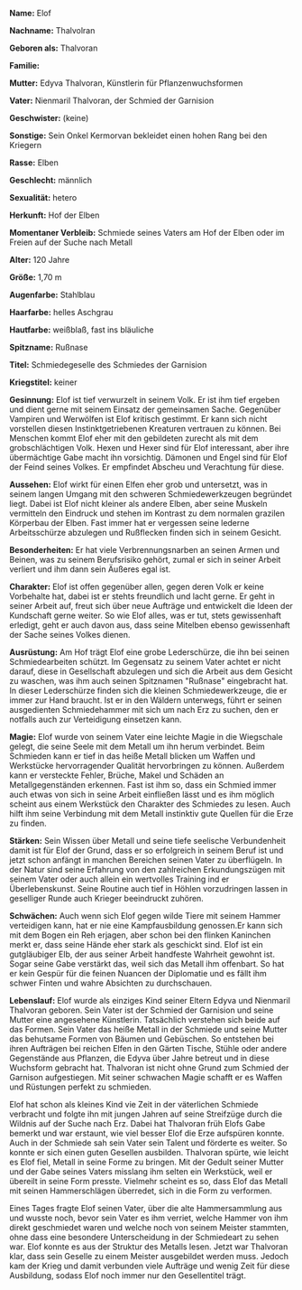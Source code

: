 **__Name:__** Elof

**__Nachname:__** Thalvolran

**__Geboren als:__** Thalvoran

**__Familie:__** 

**Mutter:** Edyva Thalvoran, Künstlerin für Pflanzenwuchsformen

**Vater:** Nienmaril Thalvoran, der Schmied der Garnision

**Geschwister:** (keine)

**Sonstige:** Sein Onkel Kermorvan bekleidet einen hohen Rang bei den Kriegern 

__**Rasse:**__ Elben

**__Geschlecht:__** männlich

**__Sexualität:__** hetero

**__Herkunft:__** Hof der Elben

**__Momentaner Verbleib:__** Schmiede seines Vaters am Hof der Elben oder im Freien auf der Suche nach Metall

__**Alter:**__ 120 Jahre

**__Größe:__** 1,70 m

**__Augenfarbe:__** Stahlblau

**__Haarfarbe:__** helles Aschgrau

**__Hautfarbe:__** weißblaß, fast ins bläuliche

**__Spitzname:__** Rußnase

**__Titel:__** Schmiedegeselle des Schmiedes der Garnision

**__Kriegstitel:__** keiner

**__Gesinnung:__** 
Elof ist tief verwurzelt in seinem Volk. Er ist ihm tief ergeben und dient gerne mit seinem Einsatz der gemeinsamen Sache. Gegenüber Vampiren und Werwölfen ist Elof kritisch gestimmt. Er kann sich nicht vorstellen diesen Instinktgetriebenen Kreaturen vertrauen zu können. Bei Menschen kommt Elof eher mit den gebildeten zurecht als mit dem grobschlächtigen Volk. Hexen und Hexer sind für Elof interessant, aber ihre übermächtige Gabe macht ihn vorsichtig. Dämonen und Engel sind für Elof der Feind seines Volkes. Er empfindet Abscheu und Verachtung für diese.

**__Aussehen:__** 
Elof wirkt für einen Elfen eher grob und untersetzt, was in seinem langen Umgang mit den schweren Schmiedewerkzeugen begründet liegt. Dabei ist Elof nicht kleiner als andere Elben, aber seine Muskeln vermitteln den Eindruck und stehen im Kontrast zu dem normalen grazilen Körperbau der Elben. Fast immer hat er vergessen seine lederne Arbeitsschürze abzulegen und Rußflecken finden sich in seinem Gesicht.

**__Besonderheiten:__** 
Er hat viele Verbrennungsnarben an seinen Armen und Beinen, was zu seinem Berufsrisiko gehört, zumal er sich in seiner Arbeit verliert und ihm dann sein Äußeres egal ist.

**__Charakter:__** 
Elof ist offen gegenüber allen, gegen deren Volk er keine Vorbehalte hat, dabei ist er stehts freundlich und lacht gerne. Er geht in seiner Arbeit auf, freut sich über neue Aufträge und entwickelt die Ideen der Kundschaft gerne weiter. So wie Elof alles, was er tut, stets gewissenhaft erledigt, geht er auch davon aus, dass seine Mitelben ebenso gewissenhaft der Sache seines Volkes dienen. 

**__Ausrüstung:__** 
Am Hof trägt Elof eine grobe Lederschürze, die ihn bei seinen Schmiedearbeiten schützt. Im Gegensatz zu seinem Vater achtet er nicht darauf, diese in Gesellschaft abzulegen und sich die Arbeit aus dem Gesicht zu waschen, was ihm auch seinen Spitznamen "Rußnase" eingebracht hat. In dieser Lederschürze finden sich die kleinen Schmiedewerkzeuge, die er immer zur Hand braucht.
Ist er in den Wäldern unterwegs, führt er seinen ausgedienten Schmiedehammer mit sich um nach Erz zu suchen, den er notfalls auch zur Verteidigung einsetzen kann. 

**__Magie:__**
Elof wurde von seinem Vater eine leichte Magie in die Wiegschale gelegt, die seine Seele mit dem Metall um ihn herum verbindet. Beim Schmieden kann er tief in das heiße Metall blicken um Waffen und Werkstücke hervorragender Qualität hervorbringen zu können. Außerdem kann er versteckte Fehler, Brüche, Makel und Schäden an Metallgegenständen erkennen. Fast ist ihm so, dass ein Schmied immer auch etwas von sich in seine Arbeit einfließen lässt und es ihm möglich scheint aus einem Werkstück den Charakter des Schmiedes zu lesen. Auch hilft ihm seine Verbindung mit dem Metall instinktiv gute Quellen für die Erze zu finden. 

**__Stärken:__** 
Sein Wissen über Metall und seine tiefe seelische Verbundenheit damit ist für Elof der Grund, dass er so erfolgreich in seinem Beruf ist und jetzt schon anfängt in manchen Bereichen seinen Vater zu überflügeln. In der Natur sind seine Erfahrung von den zahlreichen Erkundungszügen mit seinem Vater oder auch allein ein wertvolles Training ind er Überlebenskunst. Seine Routine auch tief in Höhlen vorzudringen lassen in geselliger Runde auch Krieger beeindruckt zuhören. 

**__Schwächen:__**
Auch wenn sich Elof gegen wilde Tiere mit seinem Hammer verteidigen kann, hat er nie eine Kampfausbildung genossen.Er kann sich mit dem Bogen ein Reh erjagen, aber schon bei den flinken Kaninchen merkt er, dass seine Hände eher stark als geschickt sind. Elof ist ein gutgläubiger Elb, der aus seiner Arbeit handfeste Wahrheit gewohnt ist. Sogar seine Gabe verstärkt das, weil sich das Metall ihm offenbart. So hat er kein Gespür für die feinen Nuancen der Diplomatie und es fällt ihm schwer Finten und wahre Absichten zu durchschauen.   

**__Lebenslauf:__**
Elof wurde als einziges Kind seiner Eltern Edyva und Nienmaril Thalvoran geboren. Sein Vater ist der Schmied der Garnision und seine Mutter eine angesehene Künstlerin. Tatsächlich verstehen sich beide auf das Formen. Sein Vater das heiße Metall in der Schmiede und seine Mutter das behutsame Formen von Bäumen und Gebüschen. So entstehen bei ihren Aufträgen bei reichen Elfen in den Gärten Tische, Stühle oder andere Gegenstände aus Pflanzen, die Edyva über Jahre betreut und in diese Wuchsform gebracht hat. Thalvoran ist nicht ohne Grund zum Schmied der Garnison aufgestiegen. Mit seiner schwachen Magie schafft er es Waffen und Rüstungen perfekt zu schmieden.

Elof hat schon als kleines Kind vie Zeit in der väterlichen Schmiede verbracht und folgte ihn mit jungen Jahren auf seine Streifzüge durch die Wildnis auf der Suche nach Erz. Dabei hat Thalvoran früh Elofs Gabe bemerkt und war erstaunt, wie viel besser Elof die Erze aufspüren konnte. Auch in der Schmiede sah sein Vater sein Talent und förderte es weiter. So konnte er sich einen guten Gesellen ausbilden. Thalvoran spürte, wie leicht es Elof fiel, Metall in seine Forme zu bringen. Mit der Gedult seiner Mutter und der Gabe seines Vaters misslang ihm selten ein Werkstück, weil er übereilt in seine Form presste. Vielmehr scheint es so, dass Elof das Metall mit seinen Hammerschlägen überredet, sich in die Form zu verformen.

Eines Tages fragte Elof seinen Vater, über die alte Hammersammlung aus und wusste noch, bevor sein Vater es ihm verriet, welche Hammer von ihm direkt geschmiedet waren und welche noch von seinem Meister stammten, ohne dass eine besondere Unterscheidung in der Schmiedeart zu sehen war. Elof konnte es aus der Struktur des Metalls lesen. Jetzt war Thalvoran klar, dass sein Geselle zu einem Meister ausgebildet werden muss. Jedoch kam der Krieg und damit verbunden viele Aufträge und wenig Zeit für diese Ausbildung, sodass Elof noch immer nur den Gesellentitel trägt.  
